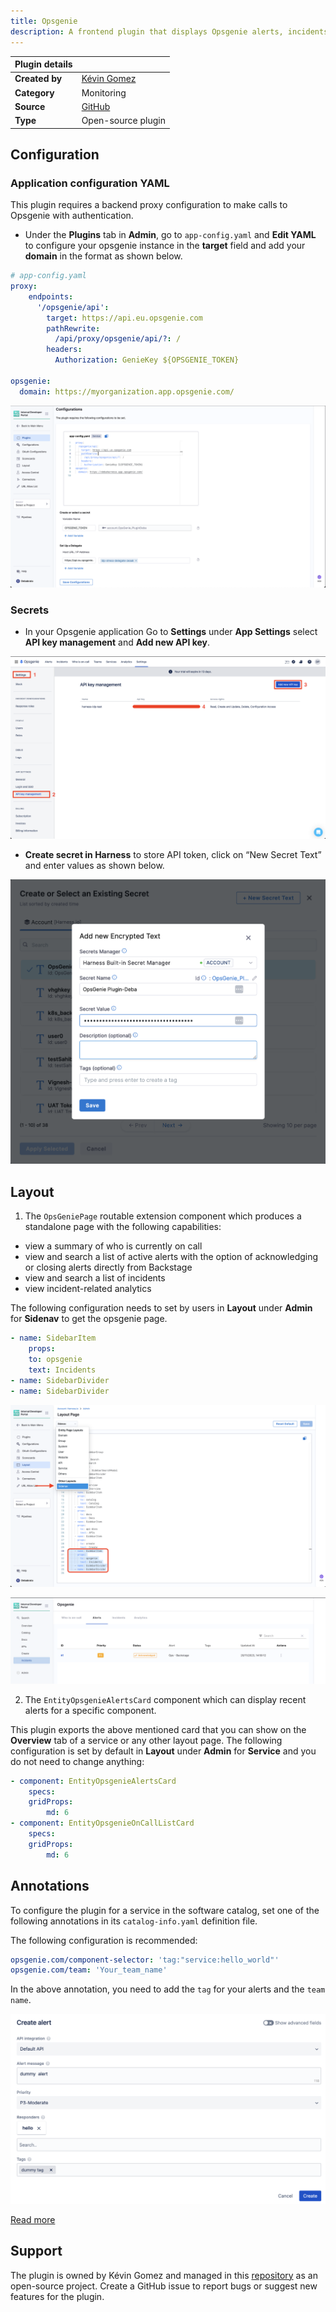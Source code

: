 ```yaml
---
title: Opsgenie
description: A frontend plugin that displays Opsgenie alerts, incidents and on-call information
---
```


| Plugin details |                                                                                |
| -------------- | ------------------------------------------------------------------------------ |
| **Created by** | [Kévin Gomez](https://github.com/K-Phoen)                                                      |
| **Category**   | Monitoring                                                                        |
| **Source**     | [GitHub](https://github.com/K-Phoen/backstage-plugin-opsgenie/) |
| **Type**       | Open-source plugin                                                             |


## Configuration

### Application configuration YAML

This plugin requires a backend proxy configuration to make calls to Opsgenie with authentication.

- Under the **Plugins** tab in **Admin**, go to `app-config.yaml` and **Edit YAML** to configure your opsgenie instance in the **target** field and add your **domain** in the format as shown below.

```yaml
# app-config.yaml
proxy:
    endpoints:
      '/opsgenie/api':
        target: https://api.eu.opsgenie.com
        pathRewrite:
          /api/proxy/opsgenie/api/?: /
        headers:
          Authorization: GenieKey ${OPSGENIE_TOKEN}
  
opsgenie:
  domain: https://myorganization.app.opsgenie.com/
```

![](./static/app-config-og.png)

### Secrets

- In your Opsgenie application Go to **Settings** under **App Settings** select **API key management** and **Add new API key**.

![](./static/api-og.png)

- **Create secret in Harness** to store API token, click on “New Secret Text” and enter values as shown below.

![](./static/hs-og.png)

## Layout

1. The `OpsGeniePage` routable extension component which produces a standalone page with the following capabilities:
- view a summary of who is currently on call
- view and search a list of active alerts with the option of acknowledging or closing alerts directly from Backstage
- view and search a list of incidents
- view incident-related analytics

The following configuration needs to set by users in **Layout** under **Admin** for **Sidenav** to get the opsgenie page. 

```yaml
- name: SidebarItem
    props:
    to: opsgenie
    text: Incidents
- name: SidebarDivider
- name: SidebarDivider
```

![](./static/Sidenav.png)

![](./static/alerts.png)

2. The `EntityOpsgenieAlertsCard` component which can display recent alerts for a specific component.

This plugin exports the above mentioned card that you can show on the **Overview** tab of a service or any other layout page.  The following configuration is set by default in **Layout** under **Admin** for **Service** and you do not need to change anything:

```yaml
- component: EntityOpsgenieAlertsCard
    specs:
    gridProps:
        md: 6
- component: EntityOpsgenieOnCallListCard
    specs:
    gridProps:
        md: 6
```

## Annotations

To configure the plugin for a service in the software catalog, set one of the following annotations in its `catalog-info.yaml` definition file.

The following configuration is recommended:

```yaml
opsgenie.com/component-selector: 'tag:"service:hello_world"'
opsgenie.com/team: 'Your_team_name'
```
In the above annotation, you need to add the `tag` for your alerts and the `team name`. 

![](./static/ca-og.png)

[Read more](https://github.com/K-Phoen/backstage-plugin-opsgenie/blob/master/docs/index.md#usage)

## Support

The plugin is owned by Kévin Gomez and managed in this [repository](https://github.com/K-Phoen/backstage-plugin-opsgenie/) as an open-source project. Create a GitHub issue to report bugs or suggest new features for the plugin.

